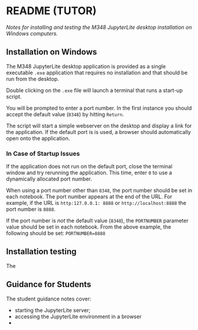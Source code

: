 # README (TUTOR)

*Notes for installing and testing the M348 JupyterLite desktop installation on Windows computers.*

## Installation on Windows

The M348 JupyterLite desktop application is provided as a single executable `.exe` application that requires no installation and that should be run from the desktop.

Double clicking on the `.exe` file will launch a terminal that runs a start-up script.

You will be prompted to enter a port number. In the first instance you should accept the default value (`8348`) by hitting `Return`.

The script will start a simple webserver on the desktop and display a link for the application. If the default port is is used, a browser should automatically open onto the application.

### In Case of Startup Issues

If the application does not run on the default port, close the terminal window and try rerunning the application. This time, enter `0` to use a dynamically allocated port number.

When using a port number other than `8348`, the port number should be set in each notebook. The port number appears at the end of the URL. For example, if the URL is `http:127.0.0.1: 8888` or `http://localhost:8888` the port number is `8888`.

If the port number is *not* the default value (`8348`), the `PORTNUMBER` parameter value should be set in each notebook. From the above example, the following should be set: `PORTNUMBER=8888`

## Installation testing

The 

## Guidance for Students

The student guidance notes cover:

- starting the JupyterLite server;
- accessing the JupyterLite environment in a browser
- 